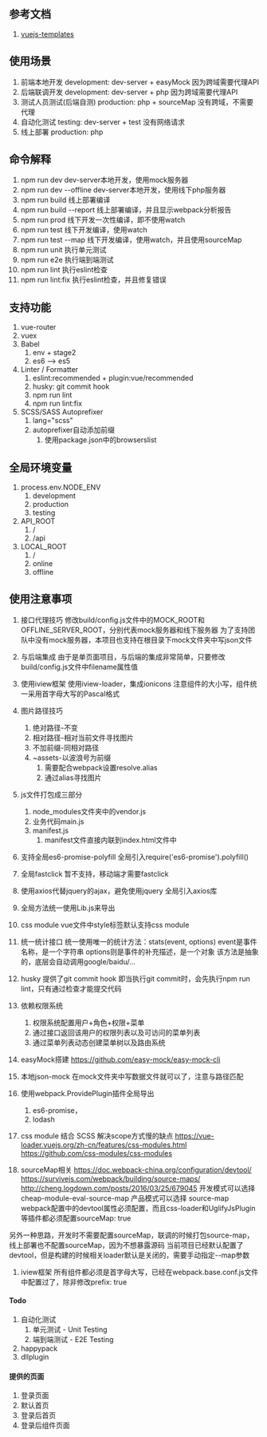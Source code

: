 ## 参考文档
1. [vuejs-templates](http://vuejs-templates.github.io/webpack/)


## 使用场景
1. 前端本地开发
    development: dev-server + easyMock
    因为跨域需要代理API
1. 后端联调开发
    development: dev-server + php
    因为跨域需要代理API
1. 测试人员测试(后端自测)
    production: php + sourceMap
    没有跨域，不需要代理
1. 自动化测试
    testing: dev-server + test
    没有网络请求
1. 线上部署
    production: php


## 命令解释
1. npm run dev
    dev-server本地开发，使用mock服务器
1. npm run dev --offline
    dev-server本地开发，使用线下php服务器
1. npm run build
    线上部署编译
1. npm run build --report
    线上部署编译，并且显示webpack分析报告
1. npm run prod
    线下开发一次性编译，即不使用watch
1. npm run test
    线下开发编译，使用watch
1. npm run test --map
    线下开发编译，使用watch，并且使用sourceMap
1. npm run unit
    执行单元测试
1. npm run e2e
    执行端到端测试
1. npm run lint
    执行eslint检查
1. npm run lint:fix
    执行eslint检查，并且修复错误


## 支持功能
1. vue-router
1. vuex
1. Babel
    1. env + stage2
    1. es6 --> es5
1. Linter / Formatter
    1. eslint:recommended + plugin:vue/recommended
    1. husky: git commit hook
    1. npm run lint
    1. npm run lint:fix
1. SCSS/SASS Autoprefixer
    1. lang="scss"
    1. autoprefixer自动添加前缀
        1. 使用package.json中的browserslist


## 全局环境变量
1. process.env.NODE_ENV
    1. development
    1. production
    1. testing
1. API_ROOT
    1. /
    1. /api
1. LOCAL_ROOT
    1. /
    1. online
    1. offline


## 使用注意事项
1. 接口代理技巧
修改build/config.js文件中的MOCK_ROOT和OFFLINE_SERVER_ROOT，分别代表mock服务器和线下服务器
为了支持团队中没有mock服务器，本项目也支持在根目录下mock文件夹中写json文件

1. 与后端集成
由于是单页面项目，与后端的集成非常简单，只要修改build/config.js文件中filename属性值

1. 使用iview框架
使用iview-loader，集成ionicons
注意组件的大小写，组件统一采用首字母大写的Pascal格式

1. 图片路径技巧
    1. 绝对路径-不变
    1. 相对路径-相对当前文件寻找图片
    1. 不加前缀-同相对路径
    1. ~assets-以波浪号为前缀
        1. 需要配合webpack设置resolve.alias
        1. 通过alias寻找图片

1. js文件打包成三部分
    1. node_modules文件夹中的vendor.js
    1. 业务代码main.js
    1. manifest.js
        1. manifest文件直接内联到index.html文件中

1. 支持全局es6-promise-polyfill
全局引入require('es6-promise').polyfill()

1. 全局fastclick
暂不支持，移动端才需要fastclick

1. 使用axios代替jquery的ajax，避免使用jquery
全局引入axios库

1. 全局方法统一使用Lib.js来导出

1. css module
vue文件中style标签默认支持css module

1. 统一统计接口
统一使用唯一的统计方法：stats(event, options)
event是事件名称，是一个字符串
options则是事件的补充描述，是一个对象
该方法是抽象的，底层会自动调用google/baidu/...

1. husky
提供了git commit hook
即当执行git commit时，会先执行npm run lint，只有通过检查才能提交代码

1. 依赖权限系统
    1. 权限系统配置用户+角色+权限+菜单
    1. 通过接口返回该用户的权限列表以及可访问的菜单列表
    1. 通过菜单列表动态创建菜单树以及路由系统

1. easyMock搭建
    https://github.com/easy-mock/easy-mock-cli

1. 本地json-mock
    在mock文件夹中写数据文件就可以了，注意与路径匹配

1. 使用webpack.ProvidePlugin插件全局导出
    1. es6-promise，
    1. lodash

1. css module 结合 SCSS
解决scope方式慢的缺点
https://vue-loader.vuejs.org/zh-cn/features/css-modules.html
https://github.com/css-modules/css-modules

1. sourceMap相关
https://doc.webpack-china.org/configuration/devtool/
https://survivejs.com/webpack/building/source-maps/
http://cheng.logdown.com/posts/2016/03/25/679045
开发模式可以选择 cheap-module-eval-source-map
产品模式可以选择 source-map
webpack配置中的devtool属性必须配置，而且css-loader和UglifyJsPlugin等插件都必须配置sourceMap: true

另外一种思路，开发时不需要配置sourceMap，联调的时候打包source-map，线上部署也不配置sourceMap，因为不想暴露源码
当前项目已经默认配置了devtool，但是构建的时候相关loader默认是关闭的，需要手动指定--map参数

1. iview框架
所有组件都必须是首字母大写，已经在webpack.base.conf.js文件中配置过了，除非修改prefix: true

#### Todo
1. 自动化测试
    1. 单元测试 - Unit Testing
    1. 端到端测试 - E2E Testing
1. happypack
1. dllplugin
#### 提供的页面
1. 登录页面
1. 默认首页
1. 登录后首页
1. 登录后组件页面

